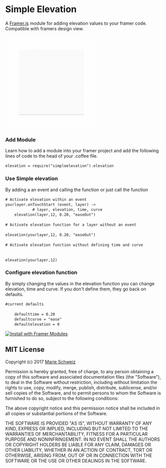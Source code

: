# Simple Elevation

A [Framer.js](https://github.com/koenbok/Framer) module for adding elevation values to your framer code. Compatible with framers design view.

[![Simple-Elevation Demo](/Simple-elevation-demo.gif)](https://framer.cloud/SxABD)

### Add Module
Learn how to add a module into your framer project and add the following lines of code to the head of your .coffee file.

```
elevation = require("simpleelevation").elevation
```
### Use Simple elevation
By adding a an event and calling the function or just call the function

```
# Activate elevation within an event
yourlayer.onTouchStart (event, layer) ->
			# layer, elevation, time, curve
	elevation(layer,12, 0.20, "easeOut")

# Activate elevation function for a layer without an event

elevation(yourlayer,12, 0.20, "easeOut")

# Activate elevation function without defining time and curve


elevation(yourlayer,12)
```

### Configure elevation function
By simply changing the values in the elevation function you can change elevation, time and curve. If you don't define them, they go back on defaults.

```
#current defaults

	defaulttime = 0.20
	defaultcurve = "ease"
	defaultelevation = 0

```

<a href='https://open.framermodules.com/<Simple Elevation>'>
    <img alt='Install with Framer Modules'
    src='https://www.framermodules.com/assets/badge@2x.png' width='160' height='40' />
</a>


## MIT License

Copyright (c) 2017 [Marie Schweiz](https://twitter.com/ma_rylou)

Permission is hereby granted, free of charge, to any person obtaining a copy
of this software and associated documentation files (the "Software"), to deal
in the Software without restriction, including without limitation the rights
to use, copy, modify, merge, publish, distribute, sublicense, and/or sell
copies of the Software, and to permit persons to whom the Software is
furnished to do so, subject to the following conditions:

The above copyright notice and this permission notice shall be included in all
copies or substantial portions of the Software.

THE SOFTWARE IS PROVIDED "AS IS", WITHOUT WARRANTY OF ANY KIND, EXPRESS OR
IMPLIED, INCLUDING BUT NOT LIMITED TO THE WARRANTIES OF MERCHANTABILITY,
FITNESS FOR A PARTICULAR PURPOSE AND NONINFRINGEMENT. IN NO EVENT SHALL THE
AUTHORS OR COPYRIGHT HOLDERS BE LIABLE FOR ANY CLAIM, DAMAGES OR OTHER
LIABILITY, WHETHER IN AN ACTION OF CONTRACT, TORT OR OTHERWISE, ARISING FROM,
OUT OF OR IN CONNECTION WITH THE SOFTWARE OR THE USE OR OTHER DEALINGS IN THE
SOFTWARE.